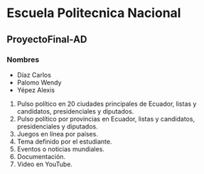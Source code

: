 # Escuela Politecnica Nacional
## ProyectoFinal-AD
### Nombres 
- Díaz Carlos
- Palomo Wendy
- Yépez Alexis

1. Pulso político en 20 ciudades principales de Ecuador, listas y candidatos, presidenciales y diputados.
2. Pulso político por provincias en Ecuador, listas y candidatos, presidenciales y diputados.
3. Juegos en línea por países.
4. Tema definido por el estudiante.
5. Eventos o noticias mundiales.
6. Documentación.
7. Video en YouTube.
